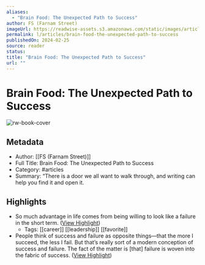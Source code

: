 ```yaml
---
aliases:
  - "Brain Food: The Unexpected Path to Success"
author: FS (Farnam Street)
imageUrl: https://readwise-assets.s3.amazonaws.com/static/images/article4.6bc1851654a0.png
permalink: l/articles/brain-food-the-unexpected-path-to-success
publishedOn: 2024-02-25
source: reader
status: 
title: "Brain Food: The Unexpected Path to Success"
url: ""
---
```

# Brain Food: The Unexpected Path to Success

![rw-book-cover](https://readwise-assets.s3.amazonaws.com/static/images/article4.6bc1851654a0.png)

## Metadata

- Author: [[FS (Farnam Street)]]
- Full Title: Brain Food: The Unexpected Path to Success
- Category: #articles
- Summary: “There is a door we all want to walk through, and writing can help you find it and open it.

## Highlights

- So much advantage in life comes from being willing to look like a failure in the short term. ([View Highlight](https://read.readwise.io/read/01hqjnt3skvmm05qccx20g24w3))
    - Tags: [[career]] [[leadership]] [[favorite]]
- People think of success and failure as opposite things—that the more I succeed, the less I fail. But that’s really sort of a modern conception of success and failure. The fact of the matter is [that] failure is woven into the fabric of success. ([View Highlight](https://read.readwise.io/read/01hqjntmyckp2xgcs53bvq1t2c))
